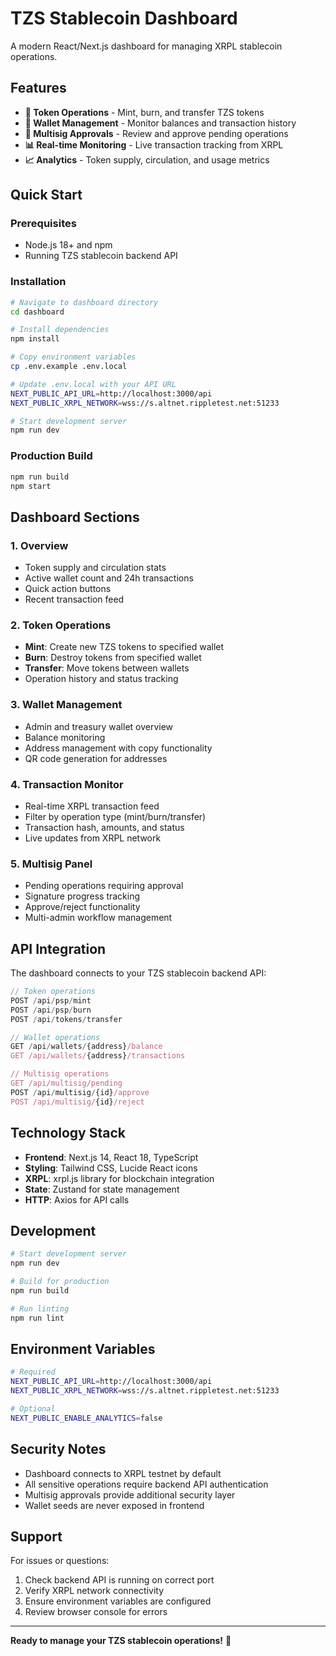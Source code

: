 # TZS Stablecoin Dashboard

A modern React/Next.js dashboard for managing XRPL stablecoin operations.

## Features

- **🎯 Token Operations** - Mint, burn, and transfer TZS tokens
- **💼 Wallet Management** - Monitor balances and transaction history
- **👥 Multisig Approvals** - Review and approve pending operations
- **📊 Real-time Monitoring** - Live transaction tracking from XRPL
- **📈 Analytics** - Token supply, circulation, and usage metrics

## Quick Start

### Prerequisites

- Node.js 18+ and npm
- Running TZS stablecoin backend API

### Installation

```bash
# Navigate to dashboard directory
cd dashboard

# Install dependencies
npm install

# Copy environment variables
cp .env.example .env.local

# Update .env.local with your API URL
NEXT_PUBLIC_API_URL=http://localhost:3000/api
NEXT_PUBLIC_XRPL_NETWORK=wss://s.altnet.rippletest.net:51233

# Start development server
npm run dev
```

### Production Build

```bash
npm run build
npm start
```

## Dashboard Sections

### 1. Overview
- Token supply and circulation stats
- Active wallet count and 24h transactions
- Quick action buttons
- Recent transaction feed

### 2. Token Operations
- **Mint**: Create new TZS tokens to specified wallet
- **Burn**: Destroy tokens from specified wallet  
- **Transfer**: Move tokens between wallets
- Operation history and status tracking

### 3. Wallet Management
- Admin and treasury wallet overview
- Balance monitoring
- Address management with copy functionality
- QR code generation for addresses

### 4. Transaction Monitor
- Real-time XRPL transaction feed
- Filter by operation type (mint/burn/transfer)
- Transaction hash, amounts, and status
- Live updates from XRPL network

### 5. Multisig Panel
- Pending operations requiring approval
- Signature progress tracking
- Approve/reject functionality
- Multi-admin workflow management

## API Integration

The dashboard connects to your TZS stablecoin backend API:

```typescript
// Token operations
POST /api/psp/mint
POST /api/psp/burn
POST /api/tokens/transfer

// Wallet operations  
GET /api/wallets/{address}/balance
GET /api/wallets/{address}/transactions

// Multisig operations
GET /api/multisig/pending
POST /api/multisig/{id}/approve
POST /api/multisig/{id}/reject
```

## Technology Stack

- **Frontend**: Next.js 14, React 18, TypeScript
- **Styling**: Tailwind CSS, Lucide React icons
- **XRPL**: xrpl.js library for blockchain integration
- **State**: Zustand for state management
- **HTTP**: Axios for API calls

## Development

```bash
# Start development server
npm run dev

# Build for production
npm run build

# Run linting
npm run lint
```

## Environment Variables

```bash
# Required
NEXT_PUBLIC_API_URL=http://localhost:3000/api
NEXT_PUBLIC_XRPL_NETWORK=wss://s.altnet.rippletest.net:51233

# Optional
NEXT_PUBLIC_ENABLE_ANALYTICS=false
```

## Security Notes

- Dashboard connects to XRPL testnet by default
- All sensitive operations require backend API authentication
- Multisig approvals provide additional security layer
- Wallet seeds are never exposed in frontend

## Support

For issues or questions:
1. Check backend API is running on correct port
2. Verify XRPL network connectivity
3. Ensure environment variables are configured
4. Review browser console for errors

---

**Ready to manage your TZS stablecoin operations!** 🚀
